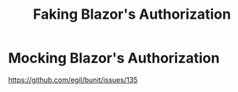﻿---
uid: faking-auth
title: Faking Blazor's Authorization
---

# Mocking Blazor's Authorization

https://github.com/egil/bunit/issues/135